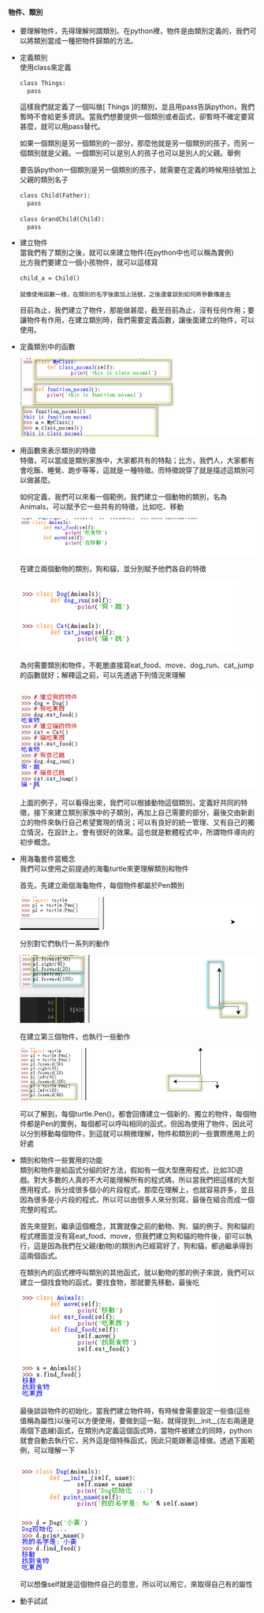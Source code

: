 #### 物件、類別
- 要理解物件，先得理解何謂類別。在python裡，物件是由類別定義的，我們可以將類別當成一種把物件歸類的方法。  
  
- 定義類別  
  使用class來定義  
  ```
  class Things:
    pass
  ```
  這樣我們就定義了一個叫做[ Things ]的類別，並且用pass告訴python，我們暫時不會給更多資訊。當我們想要提供一個類別或者函式，卻暫時不確定要寫甚麼，就可以用pass替代。

  如果一個類別是另一個類別的一部分，那麼他就是另一個類別的孩子，而另一個類別就是父親。一個類別可以是別人的孩子也可以是別人的父親。舉例  

  要告訴python一個類別是另一個類別的孩子，就需要在定義的時候用括號加上父親的類別名子  
  ```
  class Child(Father):
    pass
  
  class GrandChild(Child):
    pass
  ```
- 建立物件  
  當我們有了類別之後，就可以來建立物件(在python中也可以稱為實例)  
  比方我們要建立一個小孩物件，就可以這樣寫  
  ```
  child_a = Child()

  就像使用函數一樣，在類別的名字後面加上括號，之後還會談到如何將參數傳進去
  ```

  目前為止，我們建立了物件，那能做甚麼，截至目前為止，沒有任何作用；要讓物件有作用，在建立類別時，我們需要定義函數，讓後面建立的物件，可以使用。

- 定義類別中的函數  
  
  ![Alt text](/imgs/ch07-01.png "Optional title")  

- 用函數來表示類別的特徵  
  特徵，可以當成是類別家族中，大家都共有的特點；比方，我們人，大家都有會吃飯、睡覺、跑步等等，這就是一種特徵。而特徵說穿了就是描述這類別可以做甚麼。  

  如何定義，我們可以來看一個範例，我們建立一個動物的類別，名為Animals，可以賦予它一些共有的特徵，比如吃、移動  

  ![Alt text](/imgs/ch07-02.png "Optional title")  

  在建立兩個動物的類別，狗和貓，並分別賦予他們各自的特徵  

  ![Alt text](/imgs/ch07-03.png "Optional title")    

  為何需要類別和物件，不乾脆直接寫eat_food、move、dog_run、cat_jump的函數就好；解釋這之前，可以先透過下列情況來理解  

  ![Alt text](/imgs/ch07-04.png "Optional title")    

  上面的例子，可以看得出來，我們可以根據動物這個類別，定義好共同的特徵，接下來建立類別家族中的子類別，再加上自己需要的部分，最後交由新創立的物件來執行自己希望實現的情況；可以有良好的統一管理、又有自己的獨立情況，在設計上，會有很好的效果。這也就是軟體程式中，所謂物件導向的初步概念。

- 用海龜套件當概念  
  我們可以使用之前提過的海龜turtle來更理解類別和物件  

  首先，先建立兩個海龜物件，每個物件都屬於Pen類別  

  ![Alt text](/imgs/ch07-05.png "Optional title")  

  分別對它們執行一系列的動作  

  ![Alt text](/imgs/ch07-06.png "Optional title")  

  在建立第三個物件，也執行一些動作  

  ![Alt text](/imgs/ch07-07.png "Optional title")  

  可以了解到，每個turtle.Pen()，都會回傳建立一個新的、獨立的物件，每個物件都是Pen的實例，每個都可以呼叫相同的函式，但因為使用了物件，因此可以分別移動每個物件，到這就可以稍微理解，物件和類別的一些實際應用上的好處
- 類別和物件一些實用的功能  
  類別和物件是給函式分組的好方法，假如有一個大型應用程式，比如3D遊戲。對大多數的人真的不大可能理解所有的程式碼，所以當我們把這樣的大型應用程式，拆分成很多個小的片段程式，那麼在理解上，也就容易許多，並且因為很多是小片段的程式，所以可以由很多人來分別寫，最後在組合而成一個完整的程式。  

  首先來提到，繼承這個概念，其實就像之前的動物、狗、貓的例子。狗和貓的程式裡面並沒有寫eat_food、move，但我們建立狗和貓的物件後，卻可以執行，這是因為我們在父親(動物)的類別內已經寫好了，狗和貓，都過繼承得到這兩個函式。  

  在類別內的函式裡呼叫類別的其他函式，就以動物的那的例子來說，我們可以建立一個找食物的函式，要找食物，那就要先移動，最後吃    

  ![Alt text](/imgs/ch07-08.png "Optional title")  

  最後談談物件的初始化，當我們建立物件時，有時候會需要設定一些值(這些值稱為屬性)以後可以方便使用，要做到這一點，就得提到__init__(左右兩邊是兩個下底線)函式，在類別內定義這個函式時，當物件被建立的同時，python就會自動去執行它，另外這是個特殊函式，因此只能跟著這樣做。透過下面範例，可以理解一下  

  ![Alt text](/imgs/ch07-09.png "Optional title")    

  可以想像self就是這個物件自己的意思，所以可以用它，來取得自己有的屬性

- 動手試試










  



